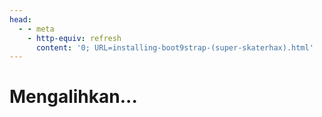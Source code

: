 ```yaml
---
head:
  - - meta
    - http-equiv: refresh
      content: '0; URL=installing-boot9strap-(super-skaterhax).html'
---
```


# Mengalihkan...
